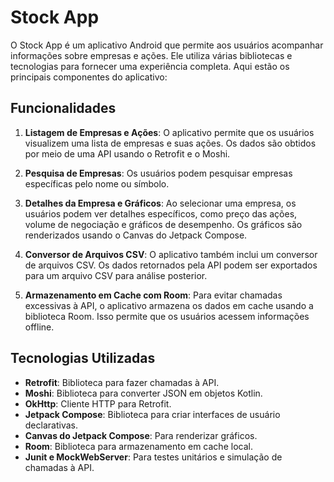 # Stock App

O Stock App é um aplicativo Android que permite aos usuários acompanhar informações sobre empresas e ações. Ele utiliza várias bibliotecas e tecnologias para fornecer uma experiência completa. Aqui estão os principais componentes do aplicativo:

## Funcionalidades

1. **Listagem de Empresas e Ações**: O aplicativo permite que os usuários visualizem uma lista de empresas e suas ações. Os dados são obtidos por meio de uma API usando o Retrofit e o Moshi.

2. **Pesquisa de Empresas**: Os usuários podem pesquisar empresas específicas pelo nome ou símbolo.

3. **Detalhes da Empresa e Gráficos**: Ao selecionar uma empresa, os usuários podem ver detalhes específicos, como preço das ações, volume de negociação e gráficos de desempenho. Os gráficos são renderizados usando o Canvas do Jetpack Compose.

4. **Conversor de Arquivos CSV**: O aplicativo também inclui um conversor de arquivos CSV. Os dados retornados pela API podem ser exportados para um arquivo CSV para análise posterior.

5. **Armazenamento em Cache com Room**: Para evitar chamadas excessivas à API, o aplicativo armazena os dados em cache usando a biblioteca Room. Isso permite que os usuários acessem informações offline.

## Tecnologias Utilizadas

- **Retrofit**: Biblioteca para fazer chamadas à API.
- **Moshi**: Biblioteca para converter JSON em objetos Kotlin.
- **OkHttp**: Cliente HTTP para Retrofit.
- **Jetpack Compose**: Biblioteca para criar interfaces de usuário declarativas.
- **Canvas do Jetpack Compose**: Para renderizar gráficos.
- **Room**: Biblioteca para armazenamento em cache local.
- **Junit e MockWebServer**: Para testes unitários e simulação de chamadas à API.
